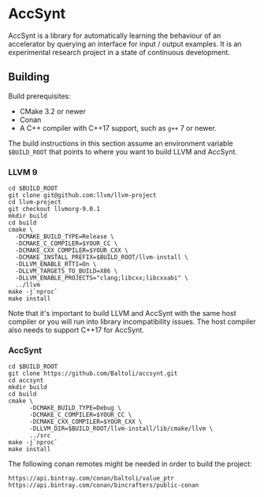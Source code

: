# AccSynt

AccSynt is a library for automatically learning the behaviour of an accelerator
by querying an interface for input / output examples. It is an experimental
research project in a state of continuous development.

## Building

Build prerequisites:
* CMake 3.2 or newer
* Conan
* A C++ compiler with C++17 support, such as `g++` 7 or newer.

The build instructions in this section assume an environment variable
`$BUILD_ROOT` that points to where you want to build LLVM and AccSynt.

### LLVM 9

```
cd $BUILD_ROOT
git clone git@github.com:llvm/llvm-project
cd llvm-project
git checkout llvmorg-9.0.1
mkdir build
cd build
cmake \
  -DCMAKE_BUILD_TYPE=Release \
  -DCMAKE_C_COMPILER=$YOUR_CC \
  -DCMAKE_CXX_COMPILER=$YOUR_CXX \
  -DCMAKE_INSTALL_PREFIX=$BUILD_ROOT/llvm-install \
  -DLLVM_ENABLE_RTTI=On \
  -DLLVM_TARGETS_TO_BUILD=X86 \
  -DLLVM_ENABLE_PROJECTS="clang;libcxx;libcxxabi" \
  ../llvm
make -j`nproc`
make install
```

Note that it's important to build LLVM and AccSynt with the same host compiler
or you will run into library incompatibility issues. The host compiler also
needs to support C++17 for AccSynt.

### AccSynt

```
cd $BUILD_ROOT
git clone https://github.com/Baltoli/accsynt.git
cd accsynt
mkdir build
cd build
cmake \
      -DCMAKE_BUILD_TYPE=Debug \
      -DCMAKE_C_COMPILER=$YOUR_CC \
      -DCMAKE_CXX_COMPILER=$YOUR_CXX \
      -DLLVM_DIR=$BUILD_ROOT/llvm-install/lib/cmake/llvm \
      ../src
make -j`nproc`
make install
```

The following conan remotes might be needed in order to build the project:
```
https://api.bintray.com/conan/baltoli/value_ptr
https://api.bintray.com/conan/bincrafters/public-conan
```
